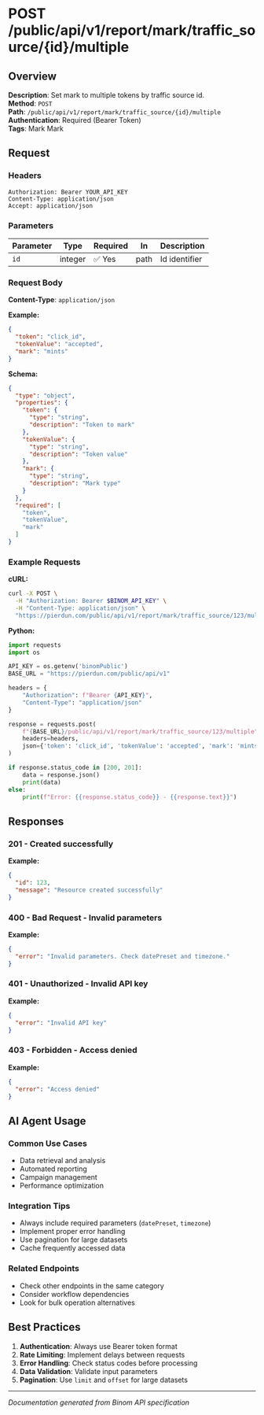 # POST /public/api/v1/report/mark/traffic_source/{id}/multiple

## Overview

**Description**: Set mark to multiple tokens by traffic source id.  
**Method**: `POST`  
**Path**: `/public/api/v1/report/mark/traffic_source/{id}/multiple`  
**Authentication**: Required (Bearer Token)  
**Tags**: Mark Mark

## Request

### Headers
```http
Authorization: Bearer YOUR_API_KEY
Content-Type: application/json
Accept: application/json
```

### Parameters

| Parameter | Type | Required | In | Description |
|-----------|------|----------|----|--------------|
| `id` | integer | ✅ Yes | path | Id identifier |

### Request Body

**Content-Type**: `application/json`

**Example:**
```json
{
  "token": "click_id",
  "tokenValue": "accepted",
  "mark": "mints"
}
```

**Schema:**
```json
{
  "type": "object",
  "properties": {
    "token": {
      "type": "string",
      "description": "Token to mark"
    },
    "tokenValue": {
      "type": "string",
      "description": "Token value"
    },
    "mark": {
      "type": "string",
      "description": "Mark type"
    }
  },
  "required": [
    "token",
    "tokenValue",
    "mark"
  ]
}
```

### Example Requests

**cURL:**
```bash
curl -X POST \
  -H "Authorization: Bearer $BINOM_API_KEY" \
  -H "Content-Type: application/json" \
  "https://pierdun.com/public/api/v1/report/mark/traffic_source/123/multiple"
```

**Python:**
```python
import requests
import os

API_KEY = os.getenv('binomPublic')
BASE_URL = "https://pierdun.com/public/api/v1"

headers = {
    "Authorization": f"Bearer {API_KEY}",
    "Content-Type": "application/json"
}

response = requests.post(
    f"{BASE_URL}/public/api/v1/report/mark/traffic_source/123/multiple",
    headers=headers,
    json={'token': 'click_id', 'tokenValue': 'accepted', 'mark': 'mints'}
)

if response.status_code in [200, 201]:
    data = response.json()
    print(data)
else:
    print(f"Error: {{response.status_code}} - {{response.text}}")
```

## Responses

### 201 - Created successfully

**Example:**
```json
{
  "id": 123,
  "message": "Resource created successfully"
}
```

### 400 - Bad Request - Invalid parameters

**Example:**
```json
{
  "error": "Invalid parameters. Check datePreset and timezone."
}
```

### 401 - Unauthorized - Invalid API key

**Example:**
```json
{
  "error": "Invalid API key"
}
```

### 403 - Forbidden - Access denied

**Example:**
```json
{
  "error": "Access denied"
}
```

## AI Agent Usage

### Common Use Cases
- Data retrieval and analysis
- Automated reporting
- Campaign management
- Performance optimization

### Integration Tips
- Always include required parameters (`datePreset`, `timezone`)
- Implement proper error handling
- Use pagination for large datasets
- Cache frequently accessed data

### Related Endpoints
- Check other endpoints in the same category
- Consider workflow dependencies
- Look for bulk operation alternatives

## Best Practices

1. **Authentication**: Always use Bearer token format
2. **Rate Limiting**: Implement delays between requests
3. **Error Handling**: Check status codes before processing
4. **Data Validation**: Validate input parameters
5. **Pagination**: Use `limit` and `offset` for large datasets

---

*Documentation generated from Binom API specification*
